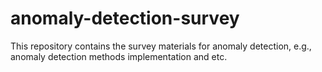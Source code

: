 # anomaly-detection-survey
This repository contains the survey materials for anomaly detection, e.g., anomaly detection methods implementation and etc.
